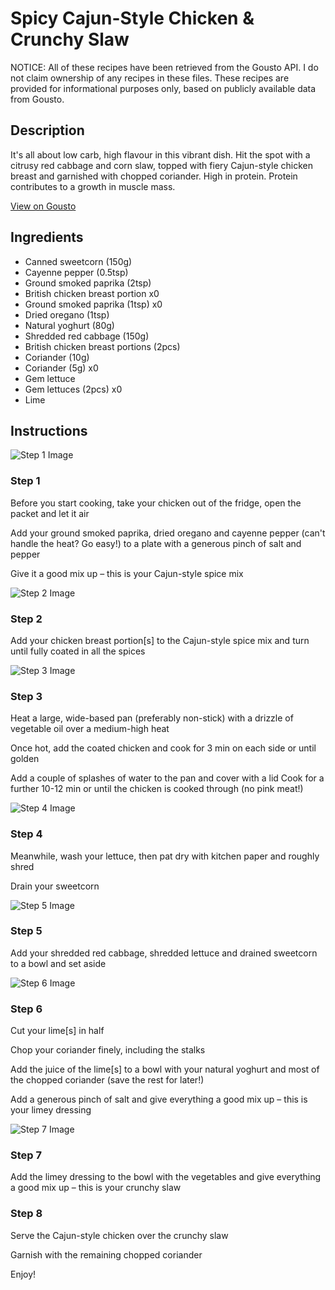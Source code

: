 # Spicy Cajun-Style Chicken & Crunchy Slaw

NOTICE: All of these recipes have been retrieved from the Gousto API. I do not claim ownership of any recipes in these files. These recipes are provided for informational purposes only, based on publicly available data from Gousto.

## Description

It's all about low carb, high flavour in this vibrant dish. Hit the spot with a citrusy red cabbage and corn slaw, topped with fiery Cajun-style chicken breast and garnished with chopped coriander. High in protein. Protein contributes to a growth in muscle mass.

[View on Gousto](https://www.gousto.co.uk/recipes/cookbook/spicy-cajun-chicken-crunchy-slaw)

## Ingredients

- Canned sweetcorn (150g)
- Cayenne pepper (0.5tsp)
- Ground smoked paprika (2tsp)
- British chicken breast portion x0
- Ground smoked paprika (1tsp) x0
- Dried oregano (1tsp)
- Natural yoghurt (80g)
- Shredded red cabbage (150g)
- British chicken breast portions (2pcs)
- Coriander (10g)
- Coriander (5g) x0
- Gem lettuce
- Gem lettuces (2pcs) x0
- Lime

## Instructions

![Step 1 Image](https://production-media.gousto.co.uk/cms/recipe-step-image/Step-1-2-1723531166345-x200.jpg)

### Step 1

Before you start cooking, take your chicken out of the fridge, open the packet and let it air

Add your ground smoked paprika, dried oregano and cayenne pepper (can't handle the heat? Go easy!) to a plate with a generous pinch of salt and pepper

Give it a good mix up – this is your Cajun-style spice mix

![Step 2 Image](https://production-media.gousto.co.uk/cms/recipe-step-image/Step-2-3-copy-1723531198428-x200.jpg)

### Step 2

Add your chicken breast portion[s] to the Cajun-style spice mix and turn until fully coated in all the spices

![Step 3 Image](https://production-media.gousto.co.uk/cms/recipe-step-image/Step-2-3-1723531206258-x200.jpg)

### Step 3

Heat a large, wide-based pan (preferably non-stick) with a drizzle of vegetable oil over a medium-high heat

Once hot, add the coated chicken and cook for 3 min on each side or until golden

Add a couple of splashes of water to the pan and cover with a lid Cook for a further 10-12 min or until the chicken is cooked through (no pink meat!)

![Step 4 Image](https://production-media.gousto.co.uk/cms/recipe-step-image/Step-4-3-1723531215296-x200.jpg)

### Step 4

Meanwhile, wash your lettuce, then pat dry with kitchen paper and roughly shred

Drain your sweetcorn

![Step 5 Image](https://production-media.gousto.co.uk/cms/recipe-step-image/Step-5-4-1723531223658-x200.jpg)

### Step 5

Add your shredded red cabbage, shredded lettuce and drained sweetcorn to a bowl and set aside

![Step 6 Image](https://production-media.gousto.co.uk/cms/recipe-step-image/Step-6-3-1723531227761-x200.jpg)

### Step 6

Cut your lime[s] in half

Chop your coriander finely, including the stalks

Add the juice of the lime[s] to a bowl with your natural yoghurt and most of the chopped coriander (save the rest for later!)

Add a generous pinch of salt and give everything a good mix up – this is your limey dressing

![Step 7 Image](https://production-media.gousto.co.uk/cms/recipe-step-image/Step-7-2-1723531232198-x200.jpg)

### Step 7

Add the limey dressing to the bowl with the vegetables and give everything a good mix up – this is your crunchy slaw

### Step 8

Serve the Cajun-style chicken over the crunchy slaw

Garnish with the remaining chopped coriander

Enjoy!

